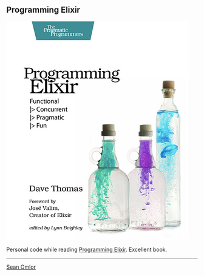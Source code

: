 ## Programming Elixir

[![Book cover](book-cover.jpg)](https://pragprog.com/book/elixir/programming-elixir)

Personal code while reading [Programming Elixir](https://pragprog.com/book/elixir/programming-elixir). Excellent book.

---
[Sean Omlor](http://seanomlor.com)
